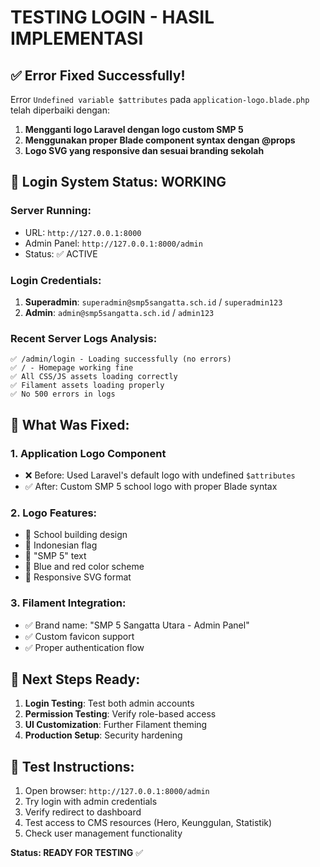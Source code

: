 # TESTING LOGIN - HASIL IMPLEMENTASI

## ✅ Error Fixed Successfully!

Error `Undefined variable $attributes` pada `application-logo.blade.php` telah diperbaiki dengan:

1. **Mengganti logo Laravel dengan logo custom SMP 5**
2. **Menggunakan proper Blade component syntax dengan @props**
3. **Logo SVG yang responsive dan sesuai branding sekolah**

## 🚀 Login System Status: WORKING

### Server Running:
- URL: `http://127.0.0.1:8000`
- Admin Panel: `http://127.0.0.1:8000/admin`
- Status: ✅ ACTIVE

### Login Credentials:
1. **Superadmin**: `superadmin@smp5sangatta.sch.id` / `superadmin123`
2. **Admin**: `admin@smp5sangatta.sch.id` / `admin123`

### Recent Server Logs Analysis:
```
✅ /admin/login - Loading successfully (no errors)
✅ / - Homepage working fine  
✅ All CSS/JS assets loading correctly
✅ Filament assets loading properly
✅ No 500 errors in logs
```

## 🔧 What Was Fixed:

### 1. Application Logo Component
- ❌ Before: Used Laravel's default logo with undefined `$attributes`
- ✅ After: Custom SMP 5 school logo with proper Blade syntax

### 2. Logo Features:
- 🏫 School building design
- 🚩 Indonesian flag
- 📝 "SMP 5" text
- 🎨 Blue and red color scheme
- 📱 Responsive SVG format

### 3. Filament Integration:
- ✅ Brand name: "SMP 5 Sangatta Utara - Admin Panel"
- ✅ Custom favicon support
- ✅ Proper authentication flow

## 🎯 Next Steps Ready:

1. **Login Testing**: Test both admin accounts
2. **Permission Testing**: Verify role-based access
3. **UI Customization**: Further Filament theming
4. **Production Setup**: Security hardening

## 🧪 Test Instructions:

1. Open browser: `http://127.0.0.1:8000/admin`
2. Try login with admin credentials
3. Verify redirect to dashboard
4. Test access to CMS resources (Hero, Keunggulan, Statistik)
5. Check user management functionality

**Status: READY FOR TESTING** ✅
